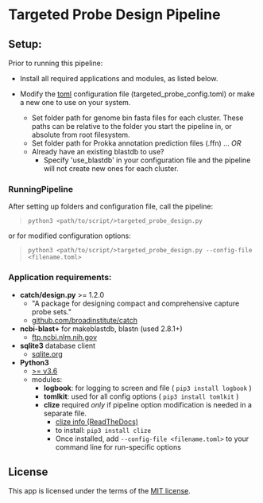 # Targeted Probe Design Pipeline

## Setup:
Prior to running this pipeline:
* Install all required applications and modules, as listed below.

* Modify the [toml](https://github.com/toml-lang/toml/) configuration file (targeted_probe_config.toml) or make a new one to use on your system.
  * Set folder path for genome bin fasta files for each cluster.  These paths can be relative to the folder you start the pipeline in, or absolute from root filesystem.
  * Set folder path for Prokka annotation prediction files (.ffn) ... *OR*
  * Already have an existing blastdb to use?
    * Specify 'use_blastdb' in your configuration file and the pipeline will not create
        new ones for each cluster.


### RunningPipeline
After setting up folders and configuration file, call the pipeline:  
  > `python3 <path/to/script/>targeted_probe_design.py`

or for modified configuration options:  
  > `python3 <path/to/script/>targeted_probe_design.py --config-file <filename.toml>`  


### Application requirements:
- **catch/design.py** &gt;= 1.2.0
  * "A package for designing compact and comprehensive capture probe sets."
  * [github.com/broadinstitute/catch](https://github.com/broadinstitute/catch/)
- **ncbi-blast+** for makeblastdb, blastn (used 2.8.1+)
  * [ftp.ncbi.nlm.nih.gov](https://ftp.ncbi.nlm.nih.gov/blast/executables/blast+/)
- **sqlite3** database client
  * [sqlite.org](https://sqlite.org/)
- **Python3**
  * [&gt;= v3.6](https://www.python.org/downloads/)
  * modules:
    - **logbook**: for logging to screen and file ( `pip3 install logbook` )
    - **tomlkit**: used for all config options    ( `pip3 install tomlkit` )
    - **clize** required *only* if pipeline option modification is needed in a separate file.
      * [clize info (ReadTheDocs)](https://clize.readthedocs.io)
      * to install: `pip3 install clize`
      * Once installed, add `--config-file <filename.toml>`
        to your command line for run-specific options

## License
This app is licensed under the terms of the [MIT license](./LICENSE).
